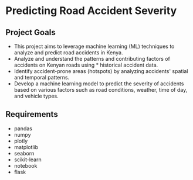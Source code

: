 # Predicting Road Accident Severity

## Project Goals
* This project aims to leverage machine learning (ML) techniques to analyze and predict road accidents in Kenya.
* Analyze and understand the patterns and contributing factors of accidents on Kenyan roads using * historical accident data.
* Identify accident-prone areas (hotspots) by analyzing accidents' spatial and temporal patterns.
* Develop a machine learning model to predict the severity of accidents based on various factors such as road conditions, weather, time of day, and vehicle types.

## Requirements
* pandas
* numpy
* plotly
* matplotlib
* seaborn
* scikit-learn
* notebook
* flask
